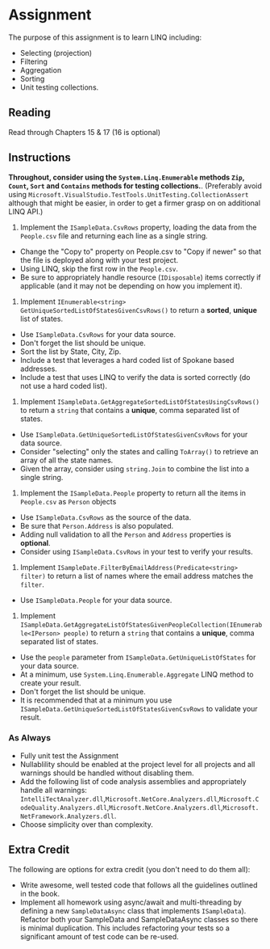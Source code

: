 # Assignment

The purpose of this assignment is to learn LINQ including:

- Selecting (projection)
- Filtering
- Aggregation
- Sorting
- Unit testing collections.

## Reading

Read through Chapters 15 & 17 (16 is optional)

## Instructions

**Throughout, consider using the `System.Linq.Enumerable` methods `Zip`, `Count`, `Sort` and `Contains` methods for testing collections.**.  (Preferably avoid using `Microsoft.VisualStudio.TestTools.UnitTesting.CollectionAssert` although that might be easier, in order to get a firmer grasp on on additional LINQ API.)

1. Implement the `ISampleData.CsvRows` property, loading the data from the `People.csv` file and returning each line as a single string.

- Change the "Copy to" property on People.csv to "Copy if newer" so that the file is deployed along with your test project.
- Using LINQ, skip the first row in the `People.csv`.
- Be sure to appropriately handle resource (`IDisposable`) items correctly if applicable (and it may not be depending on how you implement it).

1. Implement `IEnumerable<string> GetUniqueSortedListOfStatesGivenCsvRows()` to return a **sorted**, **unique** list of states.

- Use `ISampleData.CsvRows` for your data source.
- Don't forget the list should be unique.
- Sort the list by State, City, Zip.
- Include a test that leverages a hard coded list of Spokane based addresses.
- Include a test that uses LINQ to verify the data is sorted correctly (do not use a hard coded list).

1. Implement `ISampleData.GetAggregateSortedListOfStatesUsingCsvRows()` to return a `string` that contains a **unique**, comma separated list of states.

- Use `ISampleData.GetUniqueSortedListOfStatesGivenCsvRows` for your data source.
- Consider "selecting" only the states and calling `ToArray()` to retrieve an array of all the state names.
- Given the array, consider using `string.Join` to combine the list into a single string.

1. Implement the `ISampleData.People` property to return all the items in `People.csv` as `Person` objects

- Use `ISampleData.CsvRows` as the source of the data.
- Be sure that `Person.Address` is also populated.
- Adding null validation to all the `Person` and `Address` properties is **optional**.
- Consider using `ISampleData.CsvRows` in your test to verify your results.

1. Implement `ISampleDate.FilterByEmailAddress(Predicate<string> filter)` to return a list of names where the email address matches the `filter`.

- Use `ISampleData.People` for your data source.

1. Implement `ISampleData.GetAggregateListOfStatesGivenPeopleCollection(IEnumerable<IPerson> people)` to return a `string` that contains a **unique**, comma separated list of states.

- Use the `people` parameter from `ISampleData.GetUniqueListOfStates` for your data source.
- At a minimum, use `System.Linq.Enumerable.Aggregate` LINQ method to create your result.
- Don't forget the list should be unique.
- It is recommended that at a minimum you use `ISampleData.GetUniqueSortedListOfStatesGivenCsvRows` to validate your result.

### As Always

- Fully unit test the Assignment
- Nullablility should be enabled at the project level for all projects and all warnings should be handled without disabling them.
- Add the following list of code analysis assemblies and appropriately handle all warnings: `IntelliTectAnalyzer.dll`,`Microsoft.NetCore.Analyzers.dll`,`Microsoft.CodeQuality.Analyzers.dll`,`Microsoft.NetCore.Analyzers.dll`,`Microsoft.NetFramework.Analyzers.dll`. 
- Choose simplicity over than complexity.

## Extra Credit

The following are options for extra credit (you don't need to do them all):

- Write awesome, well tested code that follows all the guidelines outlined in the book.
- Implement all homework using async/await and multi-threading by defining a new `SampleDataAsync` class that implements `ISampleData`). Refactor both your SampleData and SampleDataAsync classes so there is minimal duplication.  This includes refactoring your tests so a significant amount of test code can be re-used.

